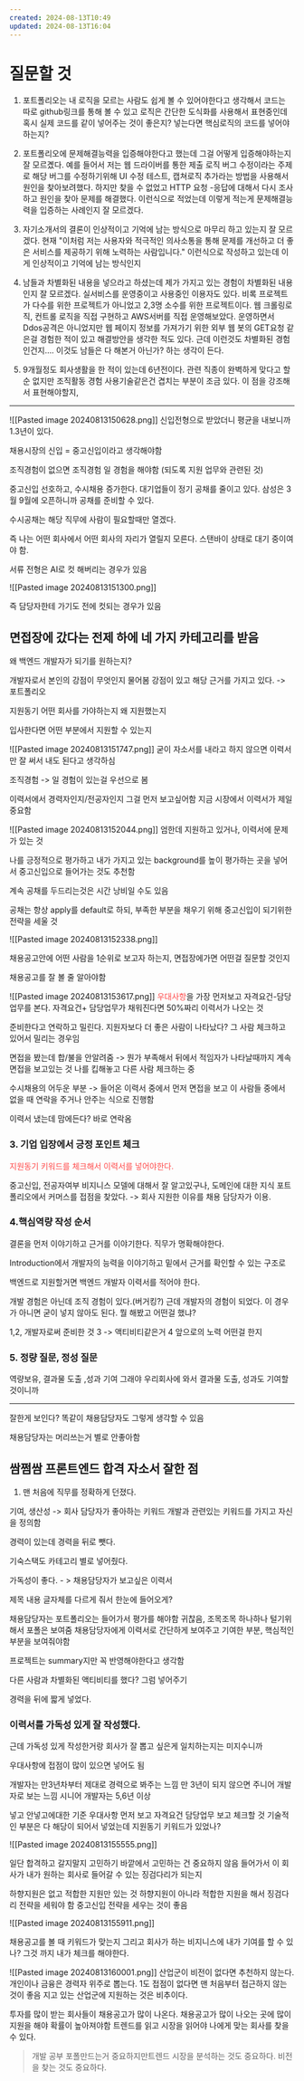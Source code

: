 ```yaml
---
created: 2024-08-13T10:49
updated: 2024-08-13T16:04
---
```

# 질문할 것
1. 포트폴리오는 내 로직을 모르는 사람도 쉽게 볼 수 있어야한다고 생각해서 코드는 따로 github링크를 통해 볼 수 있고 로직은 간단한 도식화를 사용해서 표현중인데 혹시 실제 코드를 같이 넣어주는 것이 좋은지? 넣는다면 핵심로직의 코드를 넣어야하는지? 
   
   
2. 포트폴리오에 문제해결능력을 입증해야한다고 했는데 그걸 어떻게 입증해야하는지 잘 모르곘다. 예를 들어서 저는 웹 드라이버를 통한 제출 로직 버그 수정이라는 주제로 해당 버그를 수정하기위해 UI 수정 테스트, 캡쳐로직 추가라는 방법을 사용해서 원인을 찾아보려했다. 하지만 찾을 수 없었고 HTTP 요청 -응답에 대해서 다시 조사하고 원인을 찾아 문제를 해결했다. 이런식으로 적었는데 이렇게 적는게 문제해결능력을 입증하는 사례인지 잘 모르겠다.

3. 자기소개서의 결론이 인상적이고 기억에 남는 방식으로 마무리 하고 있는지 잘 모르겠다. 현재 "이처럼 저는 사용자와 적극적인 의사소통을 통해 문제를 개선하고 더 좋은 서비스를 제공하기 위해 노력하는 사람입니다." 이런식으로 작성하고 있는데 이게 인상적이고 기억에 남는 방식인지 

4. 남들과 차별화된 내용을 넣으라고 하셨는데 제가 가지고 있는 경험이 차별화된 내용인지 잘 모르겠다. 실서비스를 운영중이고 사용중인 이용자도 있다. 비록 프로젝트가 다수를 위한 프로젝트가 아니었고 2,3명 소수를 위한 프로젝트이다. 웹 크롤링로직, 컨트롤 로직을 직접 구현하고  AWS서버를 직접 운영해보았다. 운영하면서 Ddos공격은 아니었지만 웹 페이지 정보를 가져가기 위한 외부 웹 봇의 GET요청 같은걸 경험한 적이 있고 해결방안을 생각한 적도 있다. 근데 이런것도 차별화된 경험인건지.... 이것도 남들은 다 해본거 아닌가? 하는 생각이 든다.

5. 9개월정도 회사생활을 한 적이 있는데 6년전이다. 관련 직종이 완벽하게 맞다고 할 순 없지만 조직활동 경험 사용기술같은건 겹치는 부분이 조금 있다. 이 점을 강조해서 표현해야할지, 

---
![[Pasted image 20240813150628.png]]
신입전형으로 받았더니 평균을 내보니까 1.3년이 있다.

채용시장의 신입 = 중고신입이라고 생각해야함

조직경험이 없으면 조직경험 일 경험을 해야함 (되도록 지원 업무와 관련된 것)

중고신입 선호하고, 수시채용 증가한다. 대기업들이 정기 공채를 줄이고 있다.
삼성은 3월 9월에 오픈하니까 공채를 준비할 수 있다.

수시공채는 해당 직무에 사람이 필요할때만 열겠다. 

즉 나는 어떤 회사에서 어떤 회사의 자리가 열릴지 모른다. 스탠바이 상태로 대기 중이여야 함.

서류 전형은 AI로 컷 해버리는 경우가 있음

![[Pasted image 20240813151300.png]]

즉 담당자한테 가기도 전에 컷되는 경우가 있음

## 면접장에 갔다는 전제 하에 네 가지 카테고리를 받음

왜 백엔드 개발자가 되기를 원하는지?

개발자로서 본인의 강점이 무엇인지 물어봄
강점이 있고 해당 근거를 가지고 있다. -> 포트폴리오

지원동기 어떤 회사를 가야하는지 왜 지원했는지

입사한다면 어떤 부분에서 지원할 수 있는지

![[Pasted image 20240813151747.png]]
굳이 자소서를 내라고 하지 않으면 이력서만 잘 써서 내도 된다고 생각하심

조직경험 -> 일 경험이 있는걸 우선으로 봄

이력서에서 경력자인지/전공자인지 그걸 먼저 보고싶어함
지금 시장에서 이력서가 제일 중요함

![[Pasted image 20240813152044.png]]
엄한데 지원하고 있거나, 이력서에 문제가 있는 것

나를 긍정적으로 평가하고 내가 가지고 있는 background를 높이 평가하는 곳을 넣어서 중고신입으로 들어가는 것도 추천함

계속 공채를 두드리는것은 시간 낭비일 수도 있음

공채는 항상 apply를 default로 하되, 부족한 부분을 채우기 위해 중고신입이 되기위한 전략을 세울 것

![[Pasted image 20240813152338.png]]

채용공고안에 어떤 사람을 1순위로 보고자 하는지, 면접장에가면 어떤걸 질문할 것인지

채용공고를 잘 볼 줄 알아야함

![[Pasted image 20240813153617.png]]
<span style="color:rgb(255, 71, 71)">우대사항</span>을 가장 먼저보고 자격요건-담당 업무를 본다.
자격요건+ 담당업무가 채워진다면 50%짜리 이력서가 나오는 것<span style="color:rgb(255, 71, 71)">
</span>

준비한다고 연락하고 밀린다. 지원자보다 더 좋은 사람이 나타났다? 그 사람 체크하고 있어서 밀리는 경우임

면접을 봤는데 합/불을 안알려줌 -> 뭔가 부족해서 뒤에서 적임자가 나타날때까지 계속 면접을 보고있는 것 나를 킵해놓고 다른 사람 체크하는 중

수시채용의 어두운 부분 -> 들어온 이력서 중에서 먼저 면접을 보고 이 사람들 중에서 없을 때 연락을 주거나 안주는 식으로 진행함

이력서 냈는데 맘에든다? 바로 연락옴

### 3. 기업 입장에서 긍정 포인트 체크
<span style="color:rgb(255, 71, 71)">지원동기 키워드를 체크해서 이력서를 넣어야한다.</span>

중고신입, 전공자여부
비지니스 모델에 대해서 잘 알고있구나, 도메인에 대한 지식
포트폴리오에서 커머스를 접점을 찾았다. -> 회사 지원한 이유를 채용 담당자가 이용. 
### 4.핵심역량 작성 순서
결론을 먼저 이야기하고 근거를 이야기한다.
직무가 명확해야한다.

Introduction에서 개발자의 능력을 이야기하고 밑에서 근거를 확인할 수 있는 구조로

백엔드로 지원할거면 백엔드 개발자 이력서를 적어야 한다.


개발 경험은 아닌데 조직 경험이 있다.(버거킹?) 근데 개발자의 경험이 되었다. 이 경우가 아니면 굳이 넣지 않아도 된다.
뭘 해봤고 어떤걸 했냐?

1,2, 개발자로써 준비한 것
3 -> 액티비티같은거
4 앞으로의 노력 어떤걸 한지

### 5. 정량 질문, 정성 질문
역량보유, 결과물 도출 ,성과 기여
그래야 우리회사에 와서 결과물 도출, 성과도 기여할 것이니까

---
잘한게 보인다?
똑같이 채용담당자도 그렇게 생각할 수 있음

채용담당자는 머리쓰는거 별로 안좋아함 

## 쌈쩜쌈 프론트엔드 합격 자소서 잘한 점
1. 맨 처음에 직무를 정확하게 던졌다.

기여, 생산성 -> 회사 담당자가 좋아하는 키워드
개발과 관련있는 키워드를 가지고 자신을 정의함

경력이 있는데 경력을 뒤로 뺏다.

기숙스택도 카테고리 별로 넣어줬다.

가독성이 좋다. - > 채용담당자가 보고싶은 이력서

제목 내용 글자체를 다르게 줘서 한눈에 들어오게?

채용담당자는 포트폴리오는 들어가서 평가를 해야함 귀찮음, 조목조목 하나하나 털기위해서 포폴은 보여줌
채용담당자에게 이력서로 간단하게 보여주고 기여한 부분, 핵심적인 부분을 보여줘야함

프로젝트는 summary지만 꼭 반영해야한다고 생각함

다른 사람과 차별화된 액티비티를 했다? 그럼 넣어주기

경력을 뒤에 짧게 넣었다.


### 이력서를 가독성 있게 잘 작성했다.
근데 가독성 있게 작성한거랑 회사가 잘 뽑고 싶은게 일치하는지는 미지수니까


우대사항에 접점이 많이 있으면 넣어도 됨

개발자는 만3년차부터 제대로 경력으로 봐주는 느낌 만 3년이 되지 않으면 주니어 개발자로 보는 느낌 
시니어 개발자는 5,6년 이상

넣고 안넣고에대한 기준
우대사항 먼저 보고
자격요건 담당업무 보고 체크할 것
기술적인 부분은 다 해당이 되어서 넣었는데 지원동기 키워드가 있었나?

![[Pasted image 20240813155555.png]]

일단 합격하고 갈지말지 고민하기
바깥에서 고민하는 건 중요하지 않음
들어가서 이 회사가 내가 원하는 회사로 들어갈 수 있는 징검다리가 되는지

하향지원은 없고 적합한 지원만 있는 것
하향지원이 아니라 적합한 지원을 해서 징검다리 전략을 세워야 함
중고신입 전략을 세우는 것이 좋음

![[Pasted image 20240813155911.png]]

채용공고를 볼 때 키워드가 맞는지
그리고 회사가 하는 비지니스에 내가 기여를 할 수 있나? 그것 까지 내가 체크를 해야한다. 

![[Pasted image 20240813160001.png]]
산업군이 비전이 없다면 추천하지 않는다. 개인이나 금융은 경력자 위주로 뽑는다. 1도 접점이 없다면 맨 처음부터 접근하지 않는 것이 좋음
지고 있는 산업군에 지원하는 것은 비추이다.

투자를 많이 받는 회사들이 채용공고가 많이 나온다.
채용공고가 많이 나오는 곳에 많이 지원을 해야 확률이 높아져야함
트렌드를 읽고 시장을 읽어야 나에게 맞는 회사를 찾을 수 있다.

> 개발 공부 포폴만드는거 중요하지만트렌드 시장을 분석하는 것도 중요하다.
> 비전을 찾는 것도 중요하다.











